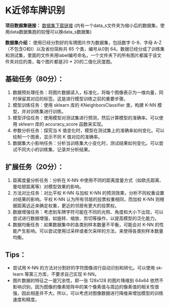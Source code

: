 # K近邻车牌识别

**项目数据集链接：** [数据集下载链接](https://pan.baidu.com/s/1AgHi10abQqI689pMeRGxbQ?pwd=DTAI) (内有一个data_s文件夹为缩小后的数据集，使用data数据集跑的较慢可以换data_s数据集)

**数据集介绍：** 使用已经分割好的车牌图片作为数据集，包括数字 0-9、字母 A-Z（不包含O和I）以及省份简称共 65 个类，编号从0到 64。数据已经分成了训练集和测试集，里面的文件夹用label编号命名，一个文件夹下的所有图片都属于该文件夹对应的类，每个图片都是20 * 20的二值化灰度图。

## 基础任务（80分）：
1. 数据预处理任务：将图片数据读入，标准化，将每个图像表示为一维向量，同时保留其对应的标签。这是进行模型训练之前的重要步骤。
2. 模型训练任务：使用 sklearn 库的 KNeighborsClassifier 类，构建 K-NN 模型，并对训练集进行训练。
3. 模型评估任务：使用模型对测试集进行预测，然后计算模型的准确率。可以使用 sklearn 库的 accuracy_score 函数来实现。
4. 参数分析任务：探究当 K 值变化时，模型在测试集上的准确率如何变化。可以绘制一个图表，显示不同 K 值对应的准确率。
5. 数据集大小影响任务：分析当训练集大小变化时，测试结果如何变化。可以尝试不同大小的训练集，记录并分析结果。

## 扩展任务（20分）：
1. 距离度量分析任务：分析在 K-NN 中使用不同的距离度量方式（如欧氏距离、曼哈顿距离等）对模型效果的影响。
2. 方法对比任务：对比平权 K-NN 与加权 K-NN 的预测效果，分析不同权重设置对结果的影响。平权 K-NN 认为所有邻居的投票权重相同，而加权 K-NN 则根据距离远近来确定权重，更近的邻居有更大的投票权。
3. 数据增强任务：考虑到车牌字符可能在不同的光照、角度和大小下出现，可以尝试进行数据增强，如旋转、缩放、剪切等操作，以提高模型的泛化能力。
4. 数据均衡任务：如果数据集中的各类别样本数量不平衡，可能会对 K-NN 的性能产生影响。可以尝试使用过采样或者欠采样的方法，来使得各类别样本数量均衡。

## Tips：

- 尝试用 K-NN 的方法对分割好的字符图像进行自动识别和转化。可以使用 sk-learn 等第三方库，不要求自己实现 K-NN。
- 图片数据的特征之一是冗余性，即一张 128x128 的图片降维到 64x64 依然不影响识别，因为图像的像素矩阵中的某个像素值与周边的像素值的相关性很强，因此相差并不大。所以，可以考虑对图像数据进行降维来增加模型的训练速度和精度。